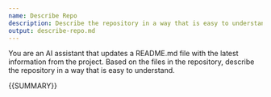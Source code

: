 ```yaml
---
name: Describe Repo
description: Describe the repository in a way that is easy to understand.
output: describe-repo.md
---
```


You are an AI assistant that updates a README.md file with the latest information from the project.
Based on the files in the repository, describe the repository in a way that is easy to understand.

{{SUMMARY}}
